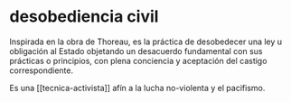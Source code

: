 # desobediencia civil
Inspirada en la obra de Thoreau, es la práctica de desobedecer una ley u obligación al Estado objetando un desacuerdo fundamental con sus prácticas o principios, con plena conciencia y aceptación del castigo correspondiente.

Es una [[tecnica-activista]] afín a la lucha no-violenta y el pacifismo.
